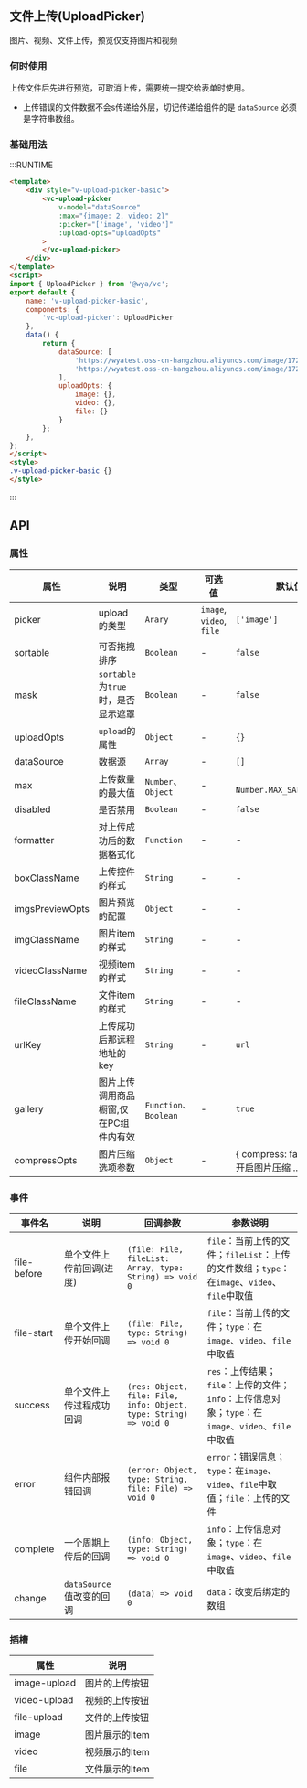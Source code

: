 ## 文件上传(UploadPicker)
图片、视频、文件上传，预览仅支持图片和视频

### 何时使用
上传文件后先进行预览，可取消上传，需要统一提交给表单时使用。
- 上传错误的文件数据不会s传递给外层，切记传递给组件的是 `dataSource` 必须是字符串数组。

### 基础用法

:::RUNTIME
```html
<template>
    <div style="v-upload-picker-basic">
        <vc-upload-picker
            v-model="dataSource"
            :max="{image: 2, video: 2}"
            :picker="['image', 'video']"
            :upload-opts="uploadOpts"
        >
        </vc-upload-picker>
    </div>
</template>
<script>
import { UploadPicker } from '@wya/vc';
export default {
    name: 'v-upload-picker-basic',
	components: {
		'vc-upload-picker': UploadPicker
	},
	data() {
		return {
			dataSource: [
				'https://wyatest.oss-cn-hangzhou.aliyuncs.com/image/172/20191226/2007790743/test_video.mp4', 
				'https://wyatest.oss-cn-hangzhou.aliyuncs.com/image/172/20200306/0936814587/O1CN01STX58I1HIDIUHqYwP_!!2885750734.jpg!4-4'
            ],
            uploadOpts: {
                image: {},
                video: {},
                file: {}
            }
		};
	},
};
</script>
<style>
.v-upload-picker-basic {}
</style>
```
:::

## API

### 属性
属性 | 说明 | 类型 | 可选值 | 默认值
---|---|---|---|---
picker | upload的类型 | `Arary` | `image`, `video`, `file` | `['image']`
sortable | 可否拖拽排序 | `Boolean` | - | `false`
mask | `sortable`为`true`时，是否显示遮罩 | `Boolean` | - | `false`
uploadOpts | `upload`的属性 | `Object` | - | `{}`
dataSource | 数据源 | `Array` | - | `[]`
max | 上传数量的最大值 | `Number`、`Object` | - | ` Number.MAX_SAFE_INTEGER`
disabled | 是否禁用 | `Boolean` | - | `false`
formatter | 对上传成功后的数据格式化 | `Function` | - | - |
boxClassName | 上传控件的样式 | `String` | - | - |
imgsPreviewOpts | 图片预览的配置 | `Object` | - | - |
imgClassName | 图片item的样式 | `String` | - | - |
videoClassName | 视频item的样式 | `String` | - | - |
fileClassName | 文件item的样式 | `String` | - | - |
urlKey | 上传成功后那远程地址的key | `String` | - |`url` |
gallery | 图片上传调用商品橱窗,仅在PC组件内有效 | `Function`、`Boolean` | - | `true`
compressOpts | 图片压缩选项参数 | `Object` | - | { compress: false, // 是否开启图片压缩 ... }

### 事件
事件名 | 说明 | 回调参数 | 参数说明
---|---|---|---
file-before | 单个文件上传前回调(进度) | `(file: File, fileList: Array, type: String) => void 0` | `file`：当前上传的文件；`fileList`：上传的文件数组；`type`：在`image`、`video`、`file`中取值
file-start | 单个文件上传开始回调 | `(file: File, type: String) => void 0` | `file`：当前上传的文件；`type`：在`image`、`video`、`file`中取值
success | 单个文件上传过程成功回调 | `(res: Object, file: File, info: Object, type: String) => void 0` | `res`：上传结果；`file`：上传的文件；`info`：上传信息对象；`type`：在`image`、`video`、`file`中取值
error | 组件内部报错回调 | `(error: Object, type: String, file: File) => void 0` | `error`：错误信息；`type`：在`image`、`video`、`file`中取值；`file`：上传的文件
complete | 一个周期上传后的回调 | `(info: Object, type: String) => void 0` | `info`：上传信息对象；`type`：在`image`、`video`、`file`中取值
change | `dataSource`值改变的回调 | `(data) => void 0` | `data`：改变后绑定的数组

### 插槽
属性 | 说明 
---|---
image-upload | 图片的上传按钮
video-upload | 视频的上传按钮
file-upload | 文件的上传按钮
image | 图片展示的Item
video | 视频展示的Item
file | 文件展示的Item